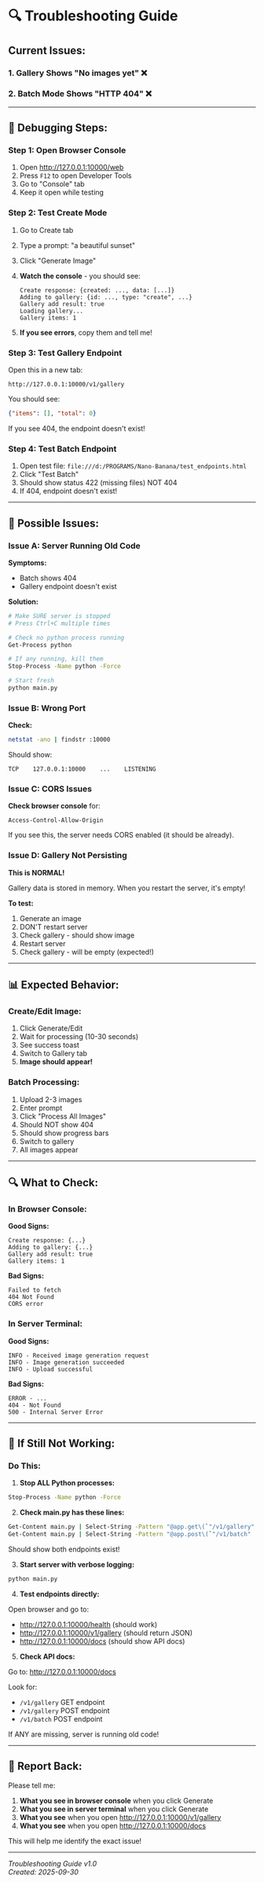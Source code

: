 # 🔍 Troubleshooting Guide

## Current Issues:

### 1. Gallery Shows "No images yet" ❌
### 2. Batch Mode Shows "HTTP 404" ❌

---

## 🔧 **Debugging Steps:**

### **Step 1: Open Browser Console**

1. Open http://127.0.0.1:10000/web
2. Press `F12` to open Developer Tools
3. Go to "Console" tab
4. Keep it open while testing

### **Step 2: Test Create Mode**

1. Go to Create tab
2. Type a prompt: "a beautiful sunset"
3. Click "Generate Image"
4. **Watch the console** - you should see:
   ```
   Create response: {created: ..., data: [...]}
   Adding to gallery: {id: ..., type: "create", ...}
   Gallery add result: true
   Loading gallery...
   Gallery items: 1
   ```

5. **If you see errors**, copy them and tell me!

### **Step 3: Test Gallery Endpoint**

Open this in a new tab:
```
http://127.0.0.1:10000/v1/gallery
```

You should see:
```json
{"items": [], "total": 0}
```

If you see 404, the endpoint doesn't exist!

### **Step 4: Test Batch Endpoint**

1. Open test file: `file:///d:/PROGRAMS/Nano-Banana/test_endpoints.html`
2. Click "Test Batch"
3. Should show status 422 (missing files) NOT 404
4. If 404, endpoint doesn't exist!

---

## 🐛 **Possible Issues:**

### **Issue A: Server Running Old Code**

**Symptoms:**
- Batch shows 404
- Gallery endpoint doesn't exist

**Solution:**
```bash
# Make SURE server is stopped
# Press Ctrl+C multiple times

# Check no python process running
Get-Process python

# If any running, kill them
Stop-Process -Name python -Force

# Start fresh
python main.py
```

### **Issue B: Wrong Port**

**Check:**
```bash
netstat -ano | findstr :10000
```

Should show:
```
TCP    127.0.0.1:10000    ...    LISTENING
```

### **Issue C: CORS Issues**

**Check browser console** for:
```
Access-Control-Allow-Origin
```

If you see this, the server needs CORS enabled (it should be already).

### **Issue D: Gallery Not Persisting**

**This is NORMAL!**

Gallery data is stored in memory. When you restart the server, it's empty!

**To test:**
1. Generate an image
2. DON'T restart server
3. Check gallery - should show image
4. Restart server
5. Check gallery - will be empty (expected!)

---

## 📊 **Expected Behavior:**

### **Create/Edit Image:**
1. Click Generate/Edit
2. Wait for processing (10-30 seconds)
3. See success toast
4. Switch to Gallery tab
5. **Image should appear!**

### **Batch Processing:**
1. Upload 2-3 images
2. Enter prompt
3. Click "Process All Images"
4. Should NOT show 404
5. Should show progress bars
6. Switch to gallery
7. All images appear

---

## 🔍 **What to Check:**

### **In Browser Console:**

**Good Signs:**
```
Create response: {...}
Adding to gallery: {...}
Gallery add result: true
Gallery items: 1
```

**Bad Signs:**
```
Failed to fetch
404 Not Found
CORS error
```

### **In Server Terminal:**

**Good Signs:**
```
INFO - Received image generation request
INFO - Image generation succeeded
INFO - Upload successful
```

**Bad Signs:**
```
ERROR - ...
404 - Not Found
500 - Internal Server Error
```

---

## 🚨 **If Still Not Working:**

### **Do This:**

1. **Stop ALL Python processes:**
```bash
Stop-Process -Name python -Force
```

2. **Check main.py has these lines:**
```bash
Get-Content main.py | Select-String -Pattern "@app.get\(`"/v1/gallery"
Get-Content main.py | Select-String -Pattern "@app.post\(`"/v1/batch"
```

Should show both endpoints exist!

3. **Start server with verbose logging:**
```bash
python main.py
```

4. **Test endpoints directly:**

Open browser and go to:
- http://127.0.0.1:10000/health (should work)
- http://127.0.0.1:10000/v1/gallery (should return JSON)
- http://127.0.0.1:10000/docs (should show API docs)

5. **Check API docs:**

Go to: http://127.0.0.1:10000/docs

Look for:
- `/v1/gallery` GET endpoint
- `/v1/gallery` POST endpoint  
- `/v1/batch` POST endpoint

If ANY are missing, server is running old code!

---

## 📝 **Report Back:**

Please tell me:

1. **What you see in browser console** when you click Generate
2. **What you see in server terminal** when you click Generate
3. **What you see** when you open http://127.0.0.1:10000/v1/gallery
4. **What you see** when you open http://127.0.0.1:10000/docs

This will help me identify the exact issue!

---

*Troubleshooting Guide v1.0*  
*Created: 2025-09-30*
